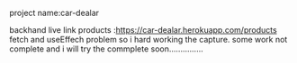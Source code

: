 project name:car-dealar

backhand live link products :https://car-dealar.herokuapp.com/products
fetch and useEffech problem so i hard working the capture.
some work not complete and i will try the commplete soon...............
